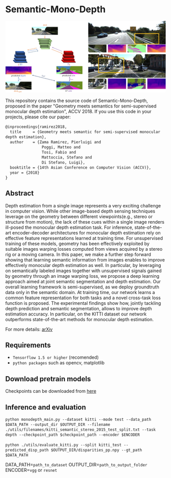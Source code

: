 # Semantic-Mono-Depth

![image](images/SemanticMonoDepth.PNG)

This repository contains the source code of Semantic-Mono-Depth, proposed in the paper "Geometry meets semantics for semi-supervised monocular depth estimation", ACCV 2018.
If you use this code in your projects, please cite our paper:

```
@inproceedings{ramirez2018,
  title     = {Geometry meets semantic for semi-supervised monocular depth estimation},
  author    = {Zama Ramirez, Pierluigi and
                Poggi, Matteo and
                Tosi, Fabio and
                Mattoccia, Stefano and
                Di Stefano, Luigi},
  booktitle = {14th Asian Conference on Computer Vision (ACCV)},
  year = {2018}
}
```
## Abstract
Depth estimation from a single image represents a very exciting challenge in computer vision. While other image-based depth sensing techniques leverage on the geometry between different viewpoints(e.g.,  stereo  or  structure  from  motion), the lack of these cues within a single image renders ill-posed the monocular depth estimation task. For inference, state-of-the-art encoder-decoder architectures for monocular depth estimation rely on effective feature representations learned at training time. For unsupervised training of these models, geometry has been effectively exploited by suitable images warping losses computed from views acquired by a stereo rig or a moving camera. In this paper, we make a further step forward showing that learning semantic information from images enables to improve effectively monocular depth estimation as well. In particular, by leveraging on semantically labeled images together with unsupervised signals gained by geometry through an image warping loss, we propose a deep learning approach aimed at joint semantic segmentation and depth estimation. Our overall learning framework is semi-supervised, as we deploy groundtruth data only in the semantic domain. At training time, our network learns a common feature representation for both tasks and a novel cross-task loss function is proposed. The experimental findings show how, jointly tackling depth prediction and semantic segmentation, allows to improve depth estimation accuracy. In  particular, on the KITTI dataset our network outperforms state-of-the-art methods for monocular depth estimation.

For more details:
[arXiv](https://arxiv.org/abs/1810.04093)

## Requirements

* `Tensorflow 1.5 or higher` (recomended) 
* `python packages` such as opencv, matplotlib

## Download pretrain models
Checkpoints can be downloaded from [here](https://drive.google.com/open?id=1n4qPzso_uyodgevi3w0qCXduTsPXqlub)

## Inference and evaluation
```
python monodepth_main.py --dataset kitti --mode test --data_path $DATA_PATH --output_dir $OUTPUT_DIR --filename ./utils/filenames/kitti_semantic_stereo_2015_test_split.txt --task depth --checkpoint_path $checkpoint_path --encoder $ENCODER

python ./utils/evaluate_kitti.py --split kitti_test --predicted_disp_path $OUTPUT_DIR/disparities_pp.npy --gt_path $DATA_PATH 
```

DATA_PATH=`path_to_dataset`
OUTPUT_DIR=`path_to_output_folder`
ENCODER=`vgg` or `resnet`
